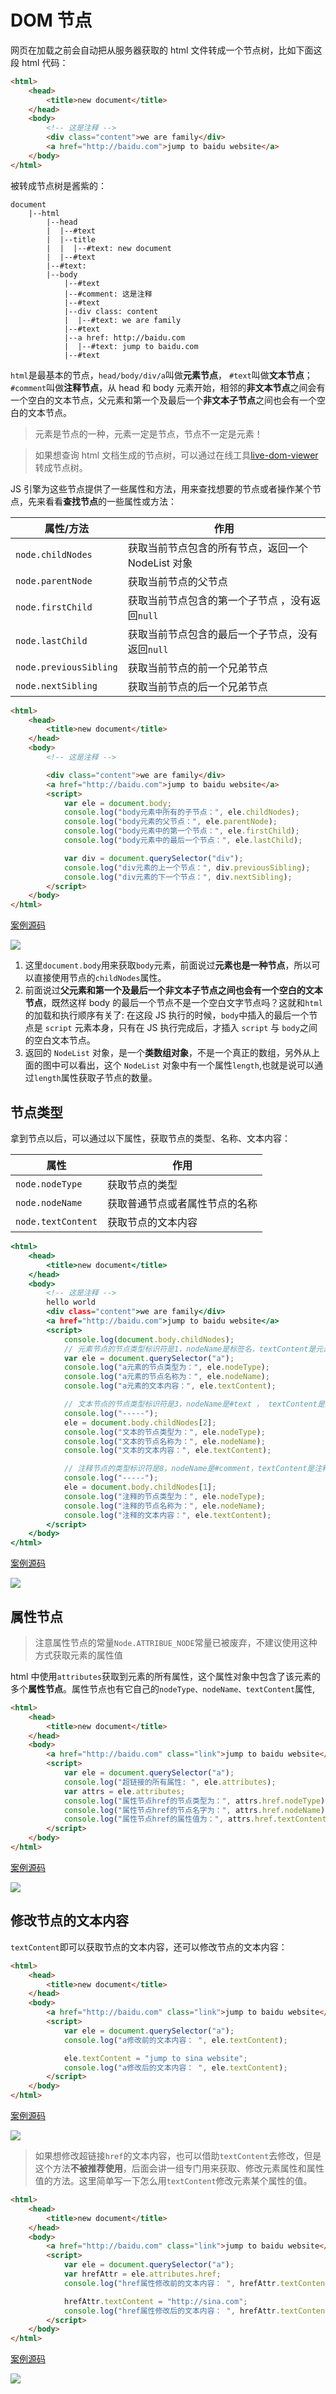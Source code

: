 # DOM 节点

网页在加载之前会自动把从服务器获取的 html 文件转成一个节点树，比如下面这段 html 代码：

```html
<html>
    <head>
        <title>new document</title>
    </head>
    <body>
        <!-- 这是注释 -->
        <div class="content">we are family</div>
        <a href="http://baidu.com">jump to baidu website</a>
    </body>
</html>
```

被转成节点树是酱紫的：

```
document
    |--html
        |--head
        |  |--#text
        |  |--title
        |  |  |--#text: new document
        |  |--#text
        |--#text:
        |--body
            |--#text
            |--#comment: 这是注释
            |--#text
            |--div class: content
            |  |--#text: we are family
            |--#text
            |--a href: http://baidu.com
            |  |--#text: jump to baidu.com
            |--#text
```

`html`是最基本的节点，`head/body/div/a`叫做**元素节点**， `#text`叫做**文本节点**；`#comment`叫做**注释节点**，从 head 和 body 元素开始，相邻的**非文本节点**之间会有一个空白的文本节点，父元素和第一个及最后一个**非文本子节点**之间也会有一个空白的文本节点。

> 元素是节点的一种，元素一定是节点，节点不一定是元素！

> 如果想查询 html 文档生成的节点树，可以通过在线工具[live-dom-viewer](https://software.hixie.ch/utilities/js/live-dom-viewer/)转成节点树。

JS 引擎为这些节点提供了一些属性和方法，用来查找想要的节点或者操作某个节点，先来看看**查找节点**的一些属性或方法：

| 属性/方法              | 作用                                               |
| ---------------------- | -------------------------------------------------- |
| `node.childNodes`      | 获取当前节点包含的所有节点，返回一个 NodeList 对象 |
| `node.parentNode`      | 获取当前节点的父节点                               |
| `node.firstChild`      | 获取当前节点包含的第一个子节点 ，没有返回`null`    |
| `node.lastChild`       | 获取当前节点包含的最后一个子节点，没有返回`null`   |
| `node.previousSibling` | 获取当前节点的前一个兄弟节点                       |
| `node.nextSibling`     | 获取当前节点的后一个兄弟节点                       |

```html
<html>
    <head>
        <title>new document</title>
    </head>
    <body>
        <!-- 这是注释 -->

        <div class="content">we are family</div>
        <a href="http://baidu.com">jump to baidu website</a>
        <script>
            var ele = document.body;
            console.log("body元素中所有的子节点：", ele.childNodes);
            console.log("body元素的父节点：", ele.parentNode);
            console.log("body元素中的第一个节点：", ele.firstChild);
            console.log("body元素中的最后一个节点：", ele.lastChild);

            var div = document.querySelector("div");
            console.log("div元素的上一个节点：", div.previousSibling);
            console.log("div元素的下一个节点：", div.nextSibling);
        </script>
    </body>
</html>
```

[案例源码](./demo/dem02.html)

![](./images/02.png)

1. 这里`document.body`用来获取`body`元素，前面说过**元素也是一种节点**，所以可以直接使用节点的`childNodes`属性。
2. 前面说过**父元素和第一个及最后一个非文本子节点之间也会有一个空白的文本节点**，既然这样 body 的最后一个节点不是一个空白文字节点吗？这就和`html`的加载和执行顺序有关了: 在这段 JS 执行的时候，`body`中插入的最后一个节点是 `script` 元素本身，只有在 JS 执行完成后，才插入 `script` 与 `body`之间的空白文本节点。
3. 返回的 `NodeList` 对象，是一个**类数组对象**，不是一个真正的数组，另外从上面的图中可以看出，这个 `NodeList` 对象中有一个属性`length`,也就是说可以通过`length`属性获取子节点的数量。

## 节点类型

拿到节点以后，可以通过以下属性，获取节点的类型、名称、文本内容：

| 属性               | 作用                           |
| ------------------ | ------------------------------ |
| `node.nodeType`    | 获取节点的类型                 |
| `node.nodeName`    | 获取普通节点或者属性节点的名称 |
| `node.textContent` | 获取节点的文本内容             |

```htm
<html>
    <head>
        <title>new document</title>
    </head>
    <body>
        <!-- 这是注释 -->
        hello world
        <div class="content">we are family</div>
        <a href="http://baidu.com">jump to baidu website</a>
        <script>
            console.log(document.body.childNodes);
            // 元素节点的节点类型标识符是1，nodeName是标签名，textContent是元素的所有文字内容
            var ele = document.querySelector("a");
            console.log("a元素的节点类型为：", ele.nodeType);
            console.log("a元素的节点名称为：", ele.nodeName);
            console.log("a元素的文本内容：", ele.textContent);

            // 文本节点的节点类型标识符是3，nodeName是#text ， textContent是文本内容
            console.log("-----");
            ele = document.body.childNodes[2];
            console.log("文本的节点类型为：", ele.nodeType);
            console.log("文本的节点名称为：", ele.nodeName);
            console.log("文本的文本内容：", ele.textContent);

            // 注释节点的类型标识符是8，nodeName是#comment，textContent是注释内容
            console.log("-----");
            ele = document.body.childNodes[1];
            console.log("注释的节点类型为：", ele.nodeType);
            console.log("注释的节点名称为：", ele.nodeName);
            console.log("注释的文本内容：", ele.textContent);
        </script>
    </body>
</html>
```

[案例源码](./demo/dem03.html)

![](./images/03.png)

## 属性节点

> 注意属性节点的常量`Node.ATTRIBUE_NODE`常量已被废弃，不建议使用这种方式获取元素的属性值

html 中使用`attributes`获取到元素的所有属性，这个属性对象中包含了该元素的多个**属性节点**。属性节点也有它自己的`nodeType、nodeName、textContent`属性,

```html
<html>
    <head>
        <title>new document</title>
    </head>
    <body>
        <a href="http://baidu.com" class="link">jump to baidu website</a>
        <script>
            var ele = document.querySelector("a");
            console.log("超链接的所有属性: ", ele.attributes);
            var attrs = ele.attributes;
            console.log("属性节点href的节点类型为：", attrs.href.nodeType);
            console.log("属性节点href的节点名字为：", attrs.href.nodeName);
            console.log("属性节点href的属性值为：", attrs.href.textContent);
        </script>
    </body>
</html>
```

[案例源码](./demo/dem04.html)

![](./images/04.png)

## 修改节点的文本内容

`textContent`即可以获取节点的文本内容，还可以修改节点的文本内容：

```html
<html>
    <head>
        <title>new document</title>
    </head>
    <body>
        <a href="http://baidu.com" class="link">jump to baidu website</a>
        <script>
            var ele = document.querySelector("a");
            console.log("a修改前的文本内容： ", ele.textContent);

            ele.textContent = "jump to sina website";
            console.log("a修改后的文本内容： ", ele.textContent);
        </script>
    </body>
</html>
```

[案例源码](./demo/dem05.html)

![](./images/05.png)

> 如果想修改超链接`href`的文本内容，也可以借助`textContent`去修改，但是这个方法**不被推荐使用**，后面会讲一组专门用来获取、修改元素属性和属性值的方法。这里简单写一下怎么用`textContent`修改元素某个属性的值。

```html
<html>
    <head>
        <title>new document</title>
    </head>
    <body>
        <a href="http://baidu.com" class="link">jump to baidu website</a>
        <script>
            var ele = document.querySelector("a");
            var hrefAttr = ele.attributes.href;
            console.log("href属性修改前的文本内容： ", hrefAttr.textContent);

            hrefAttr.textContent = "http://sina.com";
            console.log("href属性修改后的文本内容： ", hrefAttr.textContent);
        </script>
    </body>
</html>
```

[案例源码](./demo/dem06.html)

![](./images/06.png)
